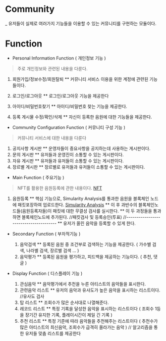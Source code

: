 # Community
_ 유저들이 실제로 여러가지 기능들을 이용할 수 있는 커뮤니티를 구현하는 모듈이다.

# Function
* Personal Information Function ( 개인정보 기능 )
> 주로 개인정보와 관련된 내용을 다룬다.
  1. 회원가입/정보수정/회원탈퇴 
  ** 커뮤니티 서비스 이용을 위한 계정에 관련된 기능들이다.
  
  3. 로그인/로그아웃
  ** 로그인/로그아웃 기능을 제공한다
  
  5. 아이디/비밀번호찾기
  ** 아이디/비밀번호 찾는 기능을 제공한다.
  
  6. 등록 게시물 수정/확인/삭제
  ** 자신이 등록한 음원에 대한 기능들을 제공한다.
  
  
  
  

* Community Configuration Function ( 커뮤니티 구성 기능 )
> 커뮤니티 서비스에 대한 내용을 다룬다
  1. 공지사항 게시판
  ** 운영자들이 중요사항을 공지하는데 사용하는 게시판이다.
  3. 문의 게시판
  ** 유저들과 운영진이 소통할 수 있는 게시판이다.
  5. 자유 게시판
  ** 유저들과 유저들이 소통할 수 있는 게시판이다.
  7. 장르별 게시판
  ** 장르별로 유저들과 유저들이 소통할 수 있는 게시판이다.

* Main Function ( 주요기능 )
> NFT를 활용한 음원등록에 관한 내용이다. [NFT](https://github.com/JaeHwanWO/SoftwareEngineering/tree/ntf_generator)
  1. 음원등록
  ** 핵심 기능으로, Simularity Analysis를 통과한 음원을 블록체인 노드에 패킷포장하여 업로드한다. [Simularity Analysis](https://github.com/JaeHwanWO/SoftwareEngineering/blob/simularity_analysis/README.md)
  ** 이 후 과반수의 블록체인노드들(음원등록자들)이 패킷에 대한 무결성 검사를 실시한다.
  ** 이 두 과정들을 통과하면 블록체인노드에 추가된다.
  //패킷검사 및 등록승인(투표)
  //---------------------------------------
  ** 유저가 올린 음악을 등록할 수 있게 한다.
* Secondary Function ( 부차적기능 )
  1. 음악검색
    ** 등록된 음원 중 조건부로 검색하는 기능을 제공한다. ( 가수별 검색, 나라별 검색, 장르별 검색 ... )
  3. 음악평가
    ** 등록된 음원을 평가하고, 피드백을 제공하는 기능이다. ( 추천, 댓글 )
    
* Display Function ( 디스플레이 기능 )
  1. 관심음악
    ** 음악평가에서 추천을 누른 아티스트의 음악들을 표시한다.
  2. 관련음악 리스트
    ** 유저의 음악과 유사도가 높은 음악을 표시하는 리스트이다.
    //유사도 검사
  5. 탑 리스트
    ** 조회수가 많은 순서대로 나열해준다.
  3. 레코드 리스트
    ** 특정 기록을 달성한 음악을 표시하는 리스트이다 ( 조회수 1등을 장기간 유지한 기록, 플레이시간이 제일 긴 기록 )
  4. 추천 리스트
    ** 특정 기준에 따라 음악들을 추천해주는 리스트이다 ( 추천수가 많은 아티스트의 최신음악, 조회수가 급격히 올라가는 음악 )
    // 알고리즘을 통한 유저들 맞춤 리스트를 제공한다 
    
